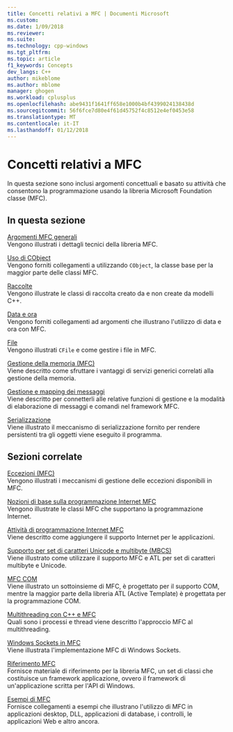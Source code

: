 ```yaml
---
title: Concetti relativi a MFC | Documenti Microsoft
ms.custom: 
ms.date: 1/09/2018
ms.reviewer: 
ms.suite: 
ms.technology: cpp-windows
ms.tgt_pltfrm: 
ms.topic: article
f1_keywords: Concepts
dev_langs: C++
author: mikeblome
ms.author: mblome
manager: ghogen
ms.workload: cplusplus
ms.openlocfilehash: abe9431f1641ff658e1000b4bf4399024138438d
ms.sourcegitcommit: 56f6fce7d80e4f61d45752f4c8512e4ef0453e58
ms.translationtype: MT
ms.contentlocale: it-IT
ms.lasthandoff: 01/12/2018
---
```

# <a name="mfc-concepts"></a>Concetti relativi a MFC

In questa sezione sono inclusi argomenti concettuali e basato su attività che consentono la programmazione usando la libreria Microsoft Foundation classe (MFC).

## <a name="in-this-section"></a>In questa sezione

[Argomenti MFC generali](../mfc/general-mfc-topics.md)  
Vengono illustrati i dettagli tecnici della libreria MFC.

[Uso di CObject](../mfc/using-cobject.md)  
Vengono forniti collegamenti a utilizzando `CObject`, la classe base per la maggior parte delle classi MFC.

[Raccolte](../mfc/collections.md)  
Vengono illustrate le classi di raccolta creato da e non create da modelli C++.

[Data e ora](../atl-mfc-shared/date-and-time.md)  
Vengono forniti collegamenti ad argomenti che illustrano l'utilizzo di data e ora con MFC.

[File](../mfc/files-in-mfc.md)  
Vengono illustrati `CFile` e come gestire i file in MFC.

[Gestione della memoria (MFC)](../mfc/memory-management.md)  
Viene descritto come sfruttare i vantaggi di servizi generici correlati alla gestione della memoria.

[Gestione e mapping dei messaggi](../mfc/message-handling-and-mapping.md)  
Viene descritto per connetterli alle relative funzioni di gestione e la modalità di elaborazione di messaggi e comandi nel framework MFC.

[Serializzazione](../mfc/serialization-in-mfc.md)  
Viene illustrato il meccanismo di serializzazione fornito per rendere persistenti tra gli oggetti viene eseguito il programma.

## <a name="related-sections"></a>Sezioni correlate

[Eccezioni (MFC)](../mfc/exception-handling-in-mfc.md)  
Vengono illustrati i meccanismi di gestione delle eccezioni disponibili in MFC.

[Nozioni di base sulla programmazione Internet MFC](../mfc/mfc-internet-programming-basics.md)  
Vengono illustrate le classi MFC che supportano la programmazione Internet.

[Attività di programmazione Internet MFC](../mfc/mfc-internet-programming-tasks.md)  
Viene descritto come aggiungere il supporto Internet per le applicazioni.

[Supporto per set di caratteri Unicode e multibyte (MBCS)](../atl-mfc-shared/unicode-and-multibyte-character-set-mbcs-support.md)  
Viene illustrato come utilizzare il supporto MFC e ATL per set di caratteri multibyte e Unicode.

[MFC COM](../mfc/mfc-com.md)  
Viene illustrato un sottoinsieme di MFC, è progettato per il supporto COM, mentre la maggior parte della libreria ATL (Active Template) è progettata per la programmazione COM.

[Multithreading con C++ e MFC](../parallel/multithreading-with-cpp-and-mfc.md)  
Quali sono i processi e thread viene descritto l'approccio MFC al multithreading.

[Windows Sockets in MFC](../mfc/windows-sockets.md)  
Viene illustrata l'implementazione MFC di Windows Sockets.

[Riferimento MFC](../mfc/mfc-desktop-applications.md)  
Fornisce materiale di riferimento per la libreria MFC, un set di classi che costituisce un framework applicazione, ovvero il framework di un'applicazione scritta per l'API di Windows.

[Esempi di MFC](../visual-cpp-samples.md)  
Fornisce collegamenti a esempi che illustrano l'utilizzo di MFC in applicazioni desktop, DLL, applicazioni di database, i controlli, le applicazioni Web e altro ancora.
